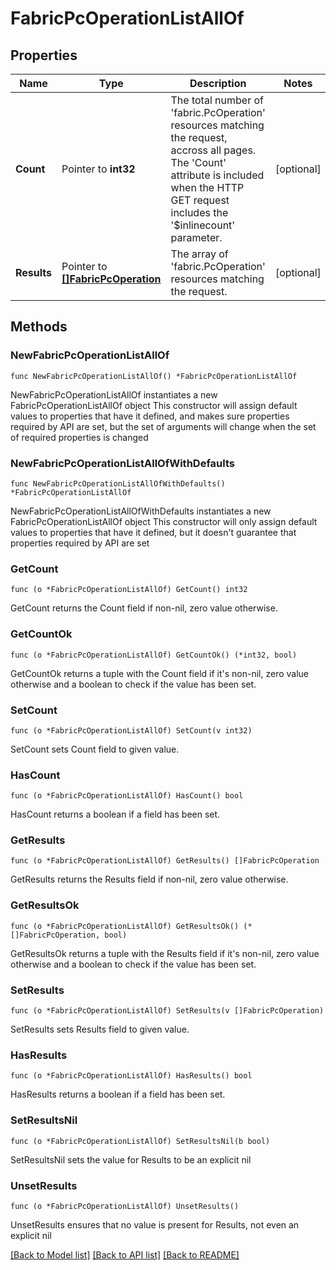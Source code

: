 # FabricPcOperationListAllOf

## Properties

Name | Type | Description | Notes
------------ | ------------- | ------------- | -------------
**Count** | Pointer to **int32** | The total number of &#39;fabric.PcOperation&#39; resources matching the request, accross all pages. The &#39;Count&#39; attribute is included when the HTTP GET request includes the &#39;$inlinecount&#39; parameter. | [optional] 
**Results** | Pointer to [**[]FabricPcOperation**](FabricPcOperation.md) | The array of &#39;fabric.PcOperation&#39; resources matching the request. | [optional] 

## Methods

### NewFabricPcOperationListAllOf

`func NewFabricPcOperationListAllOf() *FabricPcOperationListAllOf`

NewFabricPcOperationListAllOf instantiates a new FabricPcOperationListAllOf object
This constructor will assign default values to properties that have it defined,
and makes sure properties required by API are set, but the set of arguments
will change when the set of required properties is changed

### NewFabricPcOperationListAllOfWithDefaults

`func NewFabricPcOperationListAllOfWithDefaults() *FabricPcOperationListAllOf`

NewFabricPcOperationListAllOfWithDefaults instantiates a new FabricPcOperationListAllOf object
This constructor will only assign default values to properties that have it defined,
but it doesn't guarantee that properties required by API are set

### GetCount

`func (o *FabricPcOperationListAllOf) GetCount() int32`

GetCount returns the Count field if non-nil, zero value otherwise.

### GetCountOk

`func (o *FabricPcOperationListAllOf) GetCountOk() (*int32, bool)`

GetCountOk returns a tuple with the Count field if it's non-nil, zero value otherwise
and a boolean to check if the value has been set.

### SetCount

`func (o *FabricPcOperationListAllOf) SetCount(v int32)`

SetCount sets Count field to given value.

### HasCount

`func (o *FabricPcOperationListAllOf) HasCount() bool`

HasCount returns a boolean if a field has been set.

### GetResults

`func (o *FabricPcOperationListAllOf) GetResults() []FabricPcOperation`

GetResults returns the Results field if non-nil, zero value otherwise.

### GetResultsOk

`func (o *FabricPcOperationListAllOf) GetResultsOk() (*[]FabricPcOperation, bool)`

GetResultsOk returns a tuple with the Results field if it's non-nil, zero value otherwise
and a boolean to check if the value has been set.

### SetResults

`func (o *FabricPcOperationListAllOf) SetResults(v []FabricPcOperation)`

SetResults sets Results field to given value.

### HasResults

`func (o *FabricPcOperationListAllOf) HasResults() bool`

HasResults returns a boolean if a field has been set.

### SetResultsNil

`func (o *FabricPcOperationListAllOf) SetResultsNil(b bool)`

 SetResultsNil sets the value for Results to be an explicit nil

### UnsetResults
`func (o *FabricPcOperationListAllOf) UnsetResults()`

UnsetResults ensures that no value is present for Results, not even an explicit nil

[[Back to Model list]](../README.md#documentation-for-models) [[Back to API list]](../README.md#documentation-for-api-endpoints) [[Back to README]](../README.md)


